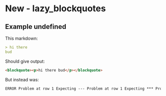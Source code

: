 # New - lazy_blockquotes

## Example undefined

This markdown:

```markdown
> hi there
bud

```

Should give output:

```html
<blockquote><p>hi there bud</p></blockquote>
```

But instead was:

```html
ERROR Problem at row 1 Expecting --- Problem at row 1 Expecting *** Problem at row 1 Expecting ___
```
